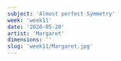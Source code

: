 ```yaml
---
subject: 'Almost perfect Symmetry'
week: 'week11'
date: '2020-05-20'
artist: 'Margaret'
dimensions: ''
slug: 'week11/Margaret.jpg'
---
```


